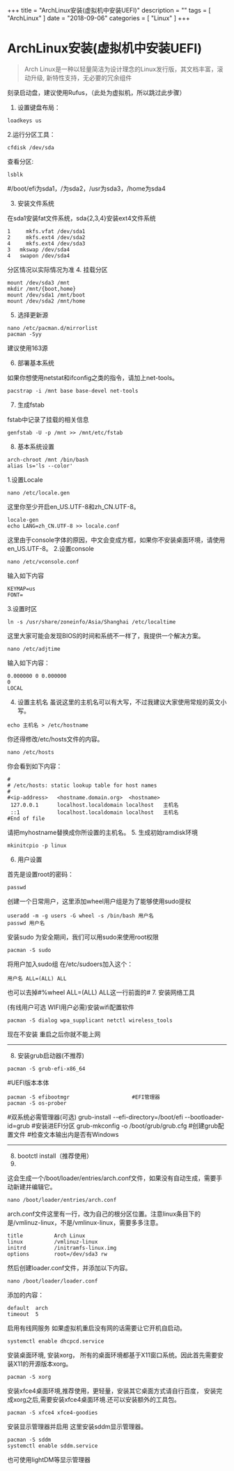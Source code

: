 +++
title = "ArchLinux安装(虚拟机中安装UEFI)"
description = ""
tags = [
    "ArchLinux"
]
date = "2018-09-06"
categories = [
	"Linux"
]
+++
# ArchLinux安装(虚拟机中安装UEFI)
> Arch Linux是一种以轻量简洁为设计理念的Linux发行版，其文档丰富，滚动升级, 新特性支持，无必要的冗余组件

刻录启动盘，建议使用Rufus，（此处为虚拟机，所以跳过此步骤）
1. 设置键盘布局：
```
loadkeys us 
```
2.运行分区工具：
```
cfdisk /dev/sda 
```
查看分区:
```
lsblk
```
#/boot/efi为sda1，/为sda2，/usr为sda3，/home为sda4

3. 安装文件系统

在sda1安装fat文件系统，sda{2,3,4}安装ext4文件系统
```
1     mkfs.vfat /dev/sda1
2     mkfs.ext4 /dev/sda2
4     mkfs.ext4 /dev/sda3
3	mkswap /dev/sda4
4 	swapon /dev/sda4
```
分区情况以实际情况为准
4. 挂载分区
```
mount /dev/sda3 /mnt
mkdir /mnt/{boot,home}
mount /dev/sda1 /mnt/boot
mount /dev/sda2 /mnt/home
```
5. 选择更新源
```
nano /etc/pacman.d/mirrorlist
pacman -Syy
```
建议使用163源

6. 部署基本系统

如果你想使用netstat和ifconfig之类的指令，请加上net-tools。
```
pacstrap -i /mnt base base-devel net-tools
```
7. 生成fstab
 
fstab中记录了挂载的相关信息
```
genfstab -U -p /mnt >> /mnt/etc/fstab
```
8. 基本系统设置
```
arch-chroot /mnt /bin/bash
alias ls='ls --color'
```
1.设置Locale
```
nano /etc/locale.gen
```
这里你至少开启en_US.UTF-8和zh_CN.UTF-8。
```
locale-gen
echo LANG=zh_CN.UTF-8 >> locale.conf
```
这里由于console字体的原因，中文会变成方框，如果你不安装桌面环境，请使用en_US.UTF-8。
2.设置console
```
nano /etc/vconsole.conf
```
输入如下内容
```
KEYMAP=us
FONT=
```
3.设置时区
```
ln -s /usr/share/zoneinfo/Asia/Shanghai /etc/localtime
```
这里大家可能会发现BIOS的时间和系统不一样了，我提供一个解决方案。
```
nano /etc/adjtime
```
输入如下内容：
```
0.000000 0 0.000000
0
LOCAL
```
4. 设置主机名
虽说这里的主机名可以有大写，不过我建议大家使用常规的英文小写。
```
echo 主机名 > /etc/hostname
```
你还得修改/etc/hosts文件的内容。
```
nano /etc/hosts
```
你会看到如下内容：
```
#
# /etc/hosts: static lookup table for host names
#
#<ip-address>   <hostname.domain.org>  <hostname>
 127.0.0.1      localhost.localdomain localhost   主机名   
 ::1            localhost.localdomain localhost   主机名
#End of file
```
请把myhostname替换成你所设置的主机名。
5. 生成初始ramdisk环境
```
mkinitcpio -p linux
```
6. 用户设置

首先是设置root的密码：
```
passwd
```
创建一个日常用户，这里添加wheel用户组是为了能够使用sudo提权
```
useradd -m -g users -G wheel -s /bin/bash 用户名 
passwd 用户名
```
安装sudo
为安全期间，我们可以用sudo来使用root权限
```
pacman -S sudo
```
将用户加入sudo组
在/etc/sudoers加入这个：
```
用户名 ALL=(ALL) ALL
```
也可以去掉#%wheel ALL=(ALL) ALL这一行前面的#
7. 安装网络工具

(有线用户可选 WIFI用户必需)安装wifi配置软件
```
pacman -S dialog wpa_supplicant netctl wireless_tools 
```
现在不安装 重启之后你就不能上网
***
8. 安装grub启动器(不推荐)
```
pacman -S grub-efi-x86_64   
```
#UEFI版本本体
```
pacman -S efibootmgr                    #EFI管理器
pacman -S os-prober   
```
#双系统必需管理器(可选)
grub-install --efi-directory=/boot/efi --bootloader-id=grub #安装进EFI分区
grub-mkconfig -o /boot/grub/grub.cfg                        #创建grub配置文件
#检查文本输出内是否有Windows
***
8. bootctl install（推荐使用）
9. 
这会生成一个/boot/loader/entries/arch.conf文件，如果没有自动生成，需要手动新建并编辑它。
```
nano /boot/loader/entries/arch.conf
```
arch.conf文件这里有一行，改为自己的根分区位置。注意linux条目下的是/vmlinuz-linux，不是/vmlinux-linux，需要多多注意。
```
title          Arch Linux
linux          /vmlinuz-linux
initrd         /initramfs-linux.img
options        root=/dev/sda3 rw
```
然后创建loader.conf文件，并添加以下内容。
```
nano /boot/loader/loader.conf
```
添加的内容：
```
default  arch
timeout  5
```
启用有线网服务
如果虚拟机重启没有网的话需要让它开机自启动。
```
systemctl enable dhcpcd.service
```
安装桌面环境,
安装xorg，
所有的桌面环境都基于X11窗口系统。因此首先需要安装X11的开源版本xorg。
``` 
pacman -S xorg
```
安装xfce4桌面环境,推荐使用，更轻量，安装其它桌面方式请自行百度，
安装完成xorg之后,需要安装xfce4桌面环境.还可以安装额外的工具包。
```
pacman -S xfce4 xfce4-goodies
```
安装显示管理器并启用
这里安装sddm显示管理器。
```
pacman -S sddm
systemctl enable sddm.service
```
也可使用lightDM等显示管理器